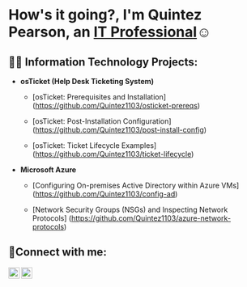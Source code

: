 <h1>How's it going?, I'm Quintez Pearson, an <a href="https://linkedin.com/in/Josh">IT Professional</a>☺</h1>

<h2>👨‍💻 Information Technology Projects:</h2>

- <b>osTicket (Help Desk Ticketing System)</b>
  - [osTicket: Prerequisites and Installation]
  (https://github.com/Quintez1103/osticket-prereqs)
  
  - [osTicket: Post-Installation Configuration]
  (https://github.com/Quintez1103/post-install-config)

  - [osTicket: Ticket Lifecycle Examples]
    (https://github.com/Quintez1103/ticket-lifecycle)

- <b>Microsoft Azure</b>
  - [Configuring On-premises Active Directory within Azure VMs]
  (https://github.com/Quintez1103/config-ad)

  - [Network Security Groups (NSGs) and Inspecting Network Protocols]
  (https://github.com/Quintez1103/azure-network-protocols)

<h2>🤳Connect with me:</h2>

[<img align="left" alt="Josh | Twitter" width="22px" src="https://cdn.jsdelivr.net/npm/simple-icons@v3/icons/twitter.svg" />][twitter]
[<img align="left" alt="Josh | LinkedIn" width="22px" src="https://cdn.jsdelivr.net/npm/simple-icons@v3/icons/linkedin.svg" />][linkedin]

[twitter]: https://twitter.com/home
[linkedin]: https://www.linkedin.com/in/quintezpearson/
